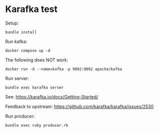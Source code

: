# Karafka test

Setup:

```
bundle install
```

Run kafka:

```
docker compose up -d
```

The following does NOT work:

```
docker run -d --name=kafka -p 9092:9092 apache/kafka
```


Run server:

```
bundle exec karafka server
```

See: https://karafka.io/docs/Getting-Started/

Feedback to upstream: https://github.com/karafka/karafka/issues/2530

Run producer:

```
bundle exec ruby producer.rb
```
